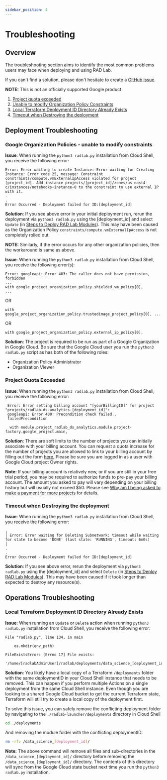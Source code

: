 ```yaml
---
sidebar_position: 4
---
```


# Troubleshooting

## Overview
 The troubleshooting section aims to identify the most common problems users may face when deploying and using RAD Lab. 

 If you can't find a solution, please don't hesitate to create a [GitHub issue](https://github.com/GoogleCloudPlatform/rad-lab/issues).

 **NOTE:**  This is not an officially supported Google product

1. [Project quota exceeded](../rad-lab-launcher/troubleshooting.md#project-quota-exceeded)
2. [Unable to modify Organization Policy Constraints](../rad-lab-launcher/troubleshooting.md#google-organization-policies---unable-to-modify-constraints)
3. [Local Terraform Deployment ID Directory Already Exists](../rad-lab-launcher/troubleshooting.md#local-terraform-deployment-id-directory-already-exists)
4. [Timeout when Destroying the deployment](../rad-lab-launcher/troubleshooting.md#timeout-when-destroying-the-deployment)

## Deployment Troubleshooting

### Google Organization Policies - unable to modify constraints
**Issue**: When running the `python3 radlab.py` installation from Cloud Shell, you receive the following error:

```
Error: Error waiting to create Instance: Error waiting for Creating Instance: Error code 25, message: Constraint constraints/compute.vmExternalIpAccess violated for project [project_id]. Add instance projects/[project_id]/zones/us-east4-c/instances/notebooks-instance-0 to the constraint to use external IP with it.
.
.
Error Occurred - Deployment failed for ID:[deployment_id]
```

**Solution**: If you see above error in your initial deployment run, rerun the deployment via ```python3 radlab.py``` using the [deployment_id] and select `Update` (in [Steps to Deploy RAD Lab Modules](../rad-lab-launcher/launcher_deployment/launcher.md#deploy-a-rad-lab-module)). This may have been caused as the Organization Policy ```constraints/compute.vmExternalIpAccess``` is not completely rolled out.

**NOTE:** Similarly, if the error occurs for any other organization policies, then the workaround is same as above.  

**Issue**:
When running the `python3 radlab.py` installation from Cloud Shell, you receive the following error(s):

```
Error: googleapi: Error 403: The caller does not have permission, forbidden
...
with google_project_organization_policy.shielded_vm_policy[0],
...
```

OR

```
with google_project_organization_policy.trustedimage_project_policy[0], ...
```

OR
```
with google_project_organization_policy.external_ip_policy[0],
```

**Solution**: The project is required to be run as part of a Google Organization in Google Cloud. Be sure that the Google Cloud user you run the ```python3 radlab.py``` script as has both of the following roles:

- Organization Policy Administrator
- Organization Viewer

### Project Quota Exceeded
**Issue**: When running the `python3 radlab.py` installation from Cloud Shell, you receive the following error: 

```
 Error: Error setting billing account "[yourBillingID]" for project "projects/radlab-ds-analytics-[deployment_id]": 
 googleapi: Error 400: Precondition check failed., 
 failedPrecondition

  with module.project_radlab_ds_analytics.module.project-factory.google_project.main,
```

**Solution**: There are soft limits to the number of projects you can initially associate with  your billing account. You can request a quota increase for the number of projects you are allowed to link to your billing account by filling out the form [here.](https://support.google.com/code/contact/billing_quota_increase) 
Please be sure you are logged in as a user with Google Cloud project Owner rights. 

**Note:** If your billing account is relatively new, or if you are still in your free trial period,  you may be required to authorize funds to pre-pay your billing account. The amount you asked to pay will vary depending on your billing history but will usually not exceed $50. Please see [Why am I being asked to make a payment for more projects](https://support.google.com/cloud/answer/6330231?hl=en#) for details.

### Timeout when Destroying the deployment
**Issue**: When running the `python3 radlab.py` installation from Cloud Shell, you receive the following error:

```
╷
│ Error: Error waiting for Deleting Subnetwork: timeout while waiting for state to become 'DONE' (last state: 'RUNNING', timeout: 6m0s)
│ 
.
.
Error Occurred - Deployment failed for ID:[deployment_id]
```

**Solution**: If you see above error, rerun the deployment via ```python3 radlab.py``` using the [deployment_id] and select `Delete` (in [Steps to Deploy RAD Lab Modules](../rad-lab-launcher/launcher_deployment/launcher.md#deploy-a-rad-lab-module)). This may have been caused if it took longer than expected to destroy any resource(s).

## Operations Troubleshooting

### Local Terraform Deployment ID Directory Already Exists
**Issue**:  When running an `Update` or `Delete` action when running `python3 radlab.py` installation from Cloud Shell, you receive the following error:

```
File "radlab.py", line 134, in main

    os.mkdir(env_path)

FileExistsError: [Errno 17] File exists:
 '/home/[radlabAdminUser]/radlab/deployments/data_science_[deployment_id]'
```

**Solution**:  You likely have a local copy of a Terraform `/deployments` folder with the same deploymentID in your Cloud Shell instance that needs to be removed. This can happen if you  perform multiple Actions on a single deployment from the same Cloud Shell instance. Even though you are looking to a shared Google Cloud bucket to get the current Terraform state, Terraform will still try to create a local copy of the deployment first.

To solve this issue, you can safely remove the conflicting deployment folder by navigating to the `./radlab-launcher/deployments` directory in Cloud Shell

```bash
cd ./deployments
```

And removing the module folder with the conflicting deploymentID:

```bash
rm -rfv /data_science_[deployment_id]/
```

**Note:** The above command will remove all files and sub-directories in the ```/data_science_[deployment_id]/``` directory before removing the ```/data_science_[deployment_id]/``` directory. The contents of this directory will sync from the Google Cloud state bucket next time you run the `python3 radlab.py` installation.
